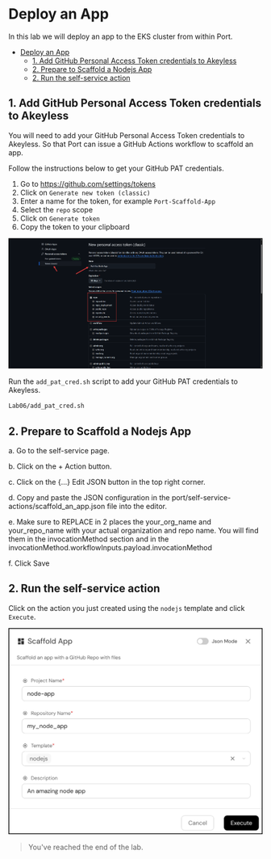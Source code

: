 # Deploy an App

In this lab we will deploy an app to the EKS cluster from within Port.

- [Deploy an App](#deploy-an-app)
  - [1. Add GitHub Personal Access Token credentials to Akeyless](#1-add-github-personal-access-token-credentials-to-akeyless)
  - [2. Prepare to Scaffold a Nodejs App](#2-prepare-to-scaffold-a-nodejs-app)
  - [2. Run the self-service action](#2-run-the-self-service-action)

## 1. Add GitHub Personal Access Token credentials to Akeyless

You will need to add your GitHub Personal Access Token credentials to Akeyless. So that Port can issue a GitHub Actions workflow to scaffold an app.

Follow the instructions below to get your GitHub PAT credentials.

1. Go to https://github.com/settings/tokens
2. Click on `Generate new token (classic)`
3. Enter a name for the token, for example `Port-Scaffold-App`
4. Select the `repo` scope
5. Click on `Generate token`
6. Copy the token to your clipboard

![alt text](../images/github-pat.png)


Run the `add_pat_cred.sh` script to add your GitHub PAT credentials to Akeyless.

```bash
Lab06/add_pat_cred.sh
```

## 2. Prepare to Scaffold a Nodejs App

a. Go to the self-service page.

b. Click on the + Action button.

c. Click on the {...} Edit JSON button in the top right corner.

d. Copy and paste the JSON configuration in the port/self-service-actions/scaffold_an_app.json file into the editor.

e. Make sure to REPLACE in 2 places the your_org_name and your_repo_name with your actual organization and repo name. You will find them in the invocationMethod section and in the invocationMethod.workflowInputs.payload.invocationMethod

f. Click Save

## 2. Run the self-service action

Click on the action you just created using the `nodejs` template and click `Execute`.

![alt text](../images/port-scaffold-app.png)


> You've reached the end of the lab.
